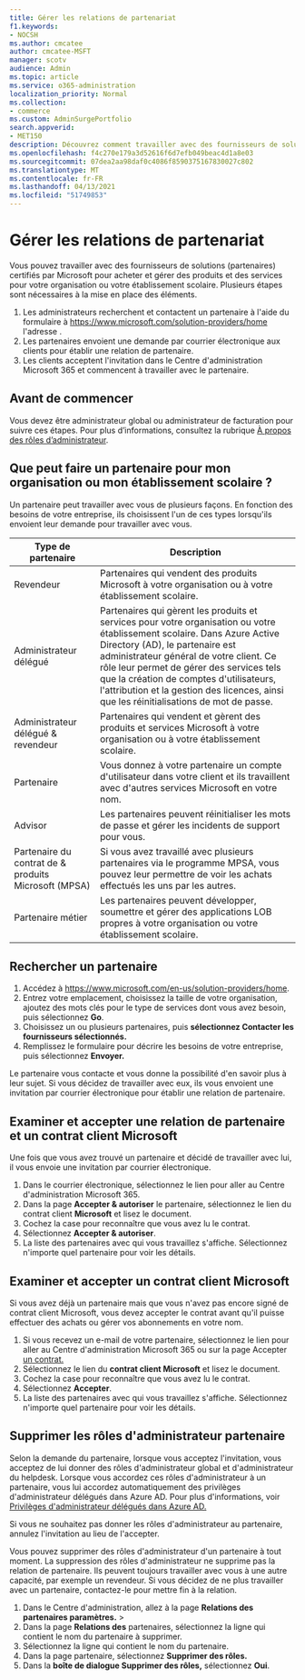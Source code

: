 ```yaml
---
title: Gérer les relations de partenariat
f1.keywords:
- NOCSH
ms.author: cmcatee
author: cmcatee-MSFT
manager: scotv
audience: Admin
ms.topic: article
ms.service: o365-administration
localization_priority: Normal
ms.collection:
- commerce
ms.custom: AdminSurgePortfolio
search.appverid:
- MET150
description: Découvrez comment travailler avec des fournisseurs de solutions (partenaires) certifiés par Microsoft pour acheter et gérer des produits et des services pour votre organisation ou votre établissement scolaire.
ms.openlocfilehash: f4c270e179a3d52616f6d7efb049beac4d1a8e03
ms.sourcegitcommit: 07dea2aa98daf0c4086f8590375167830027c802
ms.translationtype: MT
ms.contentlocale: fr-FR
ms.lasthandoff: 04/13/2021
ms.locfileid: "51749853"
---
```

# <a name="manage-partner-relationships"></a>Gérer les relations de partenariat

Vous pouvez travailler avec des fournisseurs de solutions (partenaires) certifiés par Microsoft pour acheter et gérer des produits et des services pour votre organisation ou votre établissement scolaire. Plusieurs étapes sont nécessaires à la mise en place des éléments.

1. Les administrateurs recherchent et contactent un partenaire à l'aide du formulaire à <a href="https://www.microsoft.com/solution-providers/home" target="_blank">https://www.microsoft.com/solution-providers/home</a> l'adresse .
2. Les partenaires envoient une demande par courrier électronique aux clients pour établir une relation de partenaire.
3. Les clients acceptent l'invitation dans le Centre d'administration Microsoft 365 et commencent à travailler avec le partenaire.

## <a name="before-you-begin"></a>Avant de commencer

Vous devez être administrateur global ou administrateur de facturation pour suivre ces étapes. Pour plus d’informations, consultez la rubrique [À propos des rôles d’administrateur](../admin/add-users/about-admin-roles.md).

## <a name="what-can-a-partner-do-for-my-organization-or-school"></a>Que peut faire un partenaire pour mon organisation ou mon établissement scolaire ?

Un partenaire peut travailler avec vous de plusieurs façons. En fonction des besoins de votre entreprise, ils choisissent l'un de ces types lorsqu'ils envoient leur demande pour travailler avec vous.

| Type de partenaire | Description |
| ------ | ------------------- |
| Revendeur | Partenaires qui vendent des produits Microsoft à votre organisation ou à votre établissement scolaire. |
| Administrateur délégué | Partenaires qui gèrent les produits et services pour votre organisation ou votre établissement scolaire. Dans Azure Active Directory (AD), le partenaire est administrateur général de votre client. Ce rôle leur permet de gérer des services tels que la création de comptes d'utilisateurs, l'attribution et la gestion des licences, ainsi que les réinitialisations de mot de passe. |
| Administrateur délégué & revendeur | Partenaires qui vendent et gèrent des produits et services Microsoft à votre organisation ou à votre établissement scolaire. |
| Partenaire | Vous donnez à votre partenaire un compte d'utilisateur dans votre client et ils travaillent avec d'autres services Microsoft en votre nom. |
| Advisor | Les partenaires peuvent réinitialiser les mots de passe et gérer les incidents de support pour vous. |
| Partenaire du contrat de & produits Microsoft (MPSA) | Si vous avez travaillé avec plusieurs partenaires via le programme MPSA, vous pouvez leur permettre de voir les achats effectués les uns par les autres. |
| Partenaire métier | Les partenaires peuvent développer, soumettre et gérer des applications LOB propres à votre organisation ou votre établissement scolaire. |

## <a name="find-a-partner"></a>Rechercher un partenaire

1. Accédez à <a href="https://www.microsoft.com/en-us/solution-providers/home" target="_blank">https://www.microsoft.com/en-us/solution-providers/home</a>.
2. Entrez votre emplacement, choisissez la taille de votre organisation, ajoutez des mots clés pour le type de services dont vous avez besoin, puis sélectionnez **Go**.
3. Choisissez un ou plusieurs partenaires, puis **sélectionnez Contacter les fournisseurs sélectionnés.**
4. Remplissez le formulaire pour décrire les besoins de votre entreprise, puis sélectionnez **Envoyer.**

Le partenaire vous contacte et vous donne la possibilité d'en savoir plus à leur sujet. Si vous décidez de travailler avec eux, ils vous envoient une invitation par courrier électronique pour établir une relation de partenaire.

## <a name="review-and-accept-a-partner-relationship-and-microsoft-customer-agreement"></a>Examiner et accepter une relation de partenaire et un contrat client Microsoft

Une fois que vous avez trouvé un partenaire et décidé de travailler avec lui, il vous envoie une invitation par courrier électronique.

1. Dans le courrier électronique, sélectionnez le lien pour aller au Centre d'administration Microsoft 365.
2. Dans la page **Accepter & autoriser** le partenaire, sélectionnez le lien du contrat client **Microsoft** et lisez le document.
3. Cochez la case pour reconnaître que vous avez lu le contrat.
4. Sélectionnez **Accepter & autoriser**.
5. La liste des partenaires avec qui vous travaillez s'affiche. Sélectionnez n'importe quel partenaire pour voir les détails.

## <a name="review-and-accept-a-microsoft-customer-agreement"></a>Examiner et accepter un contrat client Microsoft

Si vous avez déjà un partenaire mais que vous n'avez pas encore signé de contrat client Microsoft, vous devez accepter le contrat avant qu'il puisse effectuer des achats ou gérer vos abonnements en votre nom.

1. Si vous recevez un e-mail de votre partenaire, sélectionnez le lien pour aller au Centre d'administration Microsoft 365 ou sur la page Accepter <a href="https://go.microsoft.com/fwlink/?linkid=2116573" target="_blank">un contrat.</a>
2. Sélectionnez le lien du **contrat client Microsoft** et lisez le document.
3. Cochez la case pour reconnaître que vous avez lu le contrat.
4. Sélectionnez **Accepter**.
5. La liste des partenaires avec qui vous travaillez s'affiche. Sélectionnez n'importe quel partenaire pour voir les détails.

## <a name="remove-partner-admin-roles"></a>Supprimer les rôles d'administrateur partenaire

Selon la demande du partenaire, lorsque vous acceptez l'invitation, vous acceptez de lui donner des rôles d'administrateur global et d'administrateur du helpdesk. Lorsque vous accordez ces rôles d'administrateur à un partenaire, vous lui accordez automatiquement des privilèges d'administrateur délégués dans Azure AD. Pour plus d'informations, voir [Privilèges d'administrateur délégués dans Azure AD.](/partner-center/customers_revoke_admin_privileges#delegated-admin-privileges-in-azure-ad)

Si vous ne souhaitez pas donner les rôles d'administrateur au partenaire, annulez l'invitation au lieu de l'accepter.

Vous pouvez supprimer des rôles d'administrateur d'un partenaire à tout moment. La suppression des rôles d'administrateur ne supprime pas la relation de partenaire. Ils peuvent toujours travailler avec vous à une autre capacité, par exemple un revendeur. Si vous décidez de ne plus travailler avec un partenaire, contactez-le pour mettre fin à la relation.

1. Dans le Centre d'administration, allez à la page **Relations des partenaires paramètres.**  >  <a href="https://go.microsoft.com/fwlink/p/?linkid=2074649" target="_blank"></a>
2. Dans la page **Relations des** partenaires, sélectionnez la ligne qui contient le nom du partenaire à supprimer.
3. Sélectionnez la ligne qui contient le nom du partenaire.
4. Dans la page partenaire, sélectionnez **Supprimer des rôles.**
5. Dans la **boîte de dialogue Supprimer des rôles,** sélectionnez **Oui**.
